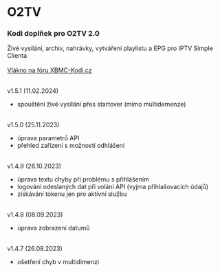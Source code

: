 <h1>O2TV</h1>
<p>
<h3>Kodi doplňek pro O2TV 2.0</h3>
<p>
Živé vysílání, archiv, nahrávky, vytváření playlistu a EPG pro IPTV Simple Clienta<br><br>
<a href="https://www.xbmc-kodi.cz/prispevek-o2tv">Vlákno na fóru XBMC-Kodi.cz</a><br><br>

v1.5.1 (11.02.2024)<br>
- spouštění živé vysílání přes startover (mimo multidemenze)<br><br>

v1.5.0 (25.11.2023)<br>
- úprava parametrů API<br>
- přehled zařízení s možností odhlášení<br><br>

v1.4.9 (26.10.2023)<br>
- úprava textu chyby při problému s přihlášením<br>
- logování odeslaných dat při volání API (vyjma přihlašovacích údajů)<br>
- získávání tokenu jen pro aktivní službu<br><br>

v1.4.8 (08.09.2023)<br>
- úprava zobrazení datumů<br><br>

v1.4.7 (26.08.2023)<br>
- ošetření chyb v multidimenzi<br><br>
</p>

